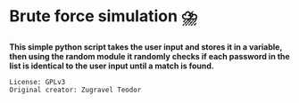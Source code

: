 # Brute force simulation ⛈️
**This simple python script takes the user input and stores it in a variable, then using the random module it randomly checks if each password in the list is identical to the user input until a match is found.**

```
License: GPLv3
Original creator: Zugravel Teodor
```

